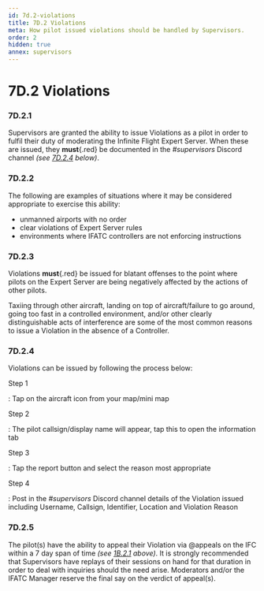 ```yaml
---
id: 7d.2-violations
title: 7D.2 Violations
meta: How pilot issued violations should be handled by Supervisors.
order: 2
hidden: true
annex: supervisors
---
```


# 7D.2 Violations



### 7D.2.1

Supervisors are granted the ability to issue Violations as a pilot in order to fulfil their duty of moderating the Infinite Flight Expert Server. When these are issued, they **must**{.red} be documented in the *#supervisors* Discord channel *(see [7D.2.4](/guide/atc-manual/7d.-supervisors/7d.2-violations#7d.2.4) below)*.



### 7D.2.2

The following are examples of situations where it may be considered appropriate to exercise this ability:

- unmanned airports with no order
- clear violations of Expert Server rules
- environments where IFATC controllers are not enforcing instructions



### 7D.2.3

Violations **must**{.red} be issued for blatant offenses to the point where pilots on the Expert Server are being negatively affected by the actions of other pilots.		

Taxiing through other aircraft, landing on top of aircraft/failure to go around, going too fast in a controlled environment, and/or other clearly distinguishable acts of interference are some of the most common reasons to issue a Violation in the absence of a Controller. 



### 7D.2.4

Violations can be issued by following the process below:



Step 1

: Tap on the aircraft icon from your map/mini map



Step 2

: The pilot callsign/display name will appear, tap this to open the information tab



Step 3

: Tap the report button and select the reason most appropriate



Step 4

: Post in the *#supervisors* Discord channel details of the Violation issued including Username, Callsign, Identifier, Location and Violation Reason



### 7D.2.5

The pilot(s) have the ability to appeal their Violation via @appeals on the IFC within a 7 day span of time *(see [1B.2.1](/guide/atc-manual/1b.-violations/1b.2-incident-resolution-procedure#1b.2.1) above)*. It is strongly recommended that Supervisors have replays of their sessions on hand for that duration in order to deal with inquiries should the need arise. Moderators and/or the IFATC Manager reserve the final say on the verdict of appeal(s). 